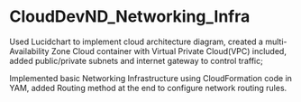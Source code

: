 # CloudDevND_Networking_Infra
Used Lucidchart to implement cloud architecture diagram, created a multi-Availability Zone Cloud container with Virtual Private Cloud(VPC) included, added public/private subnets and internet gateway to control traffic; 

Implemented basic Networking Infrastructure using CloudFormation code in YAM, added Routing method at the end to configure network routing rules. 
